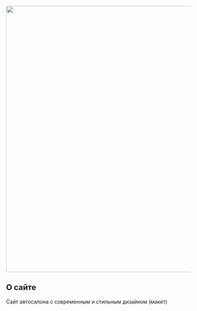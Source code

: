 <p align="center">
      <img src="https://i.imgur.com/xDA8Cc7.png" width="726">
</p>

## О сайте

Сайт автосалона с современным и стильным дизайном (макет)
